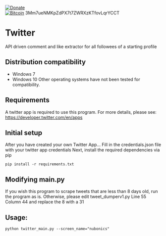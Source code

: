 [![Donate](https://img.shields.io/static/v1.svg?label=Donate&color=informational&message=PayPal)](https://www.paypal.com/cgi-bin/webscr?cmd=_s-xclick&hosted_button_id=YUV3GZF22HZQC&source=url)
 </br>
[![Bitcoin](https://img.shields.io/static/v1.svg?label=Donate&color=informational&message=Bitcoin)](https://paxful.com/?r=zGMQymwDNQW)
3Mm7ueNMKpZdPX7t7ZWRXzKTfovLqrYCCT

# Twitter
API driven comment and like extractor for all followees of a starting profile

## Distribution compatibility

 - Windows 7
 -  Windows 10
 Other operating systems have not been tested for compatibility.

## Requirements
A twitter app is required to use this program.
For more details, please see: https://developer.twitter.com/en/apps

## Initial setup
After you have created your own Twitter App...
Fill in the credentials.json file with your twitter app credentials
Next, install the required dependencies via pip

    pip install -r requirements.txt

## Modifying main.py
If you wish this program to scrape tweets that are less than 8 days old, run the program as is.
Otherwise, please edit tweet_dumperv1.py Line 55 Column 44 and replace the 8 with a 31

## Usage:

    python twitter_main.py --screen_name="nubonics"

